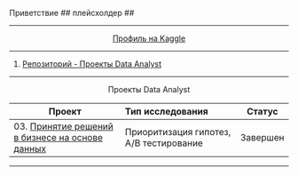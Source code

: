 Приветствие ## плейсхолдер ##
__________________________________________________________________________________________________________________________

<p align="center"> <a href="https://www.kaggle.com/antonrdblck">Профиль на Kaggle</a></p>

__________________________________________________________________________________________________________________________

01. [Репозиторий - Проекты Data Analyst](https://github.com/ArtyKrafty/Data_analyst_projects)  

__________________________________________________________________________________________________________________________

<p align="center"> Проекты Data Analyst </p align="center">

| **Проект** | **Тип исследования** | **Статус** |
| -------------------- | :--------------------- |:---------------------------:|
| 03. [Принятие решений в бизнесе на основе данных](https://nbviewer.org/github/urzumo/data_analyst_projects/blob/14236d124546c5deb0b27c324a46aaad421ffc98/e_comm_AB_test/e_comm_AB_tests.ipynb)|Приоритизация гипотез, А/В тестирование|Завершен|
__________________________________________________________________________________________________________________________
